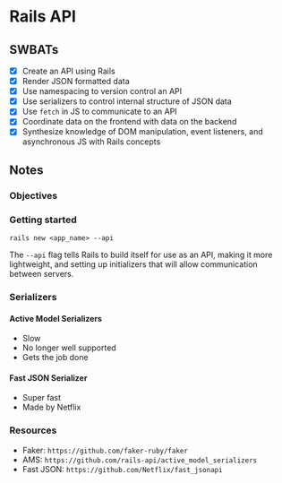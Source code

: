 Rails API
===========

## SWBATs
- [x] Create an API using Rails
- [x] Render JSON formatted data
- [x] Use namespacing to version control an API
- [x] Use serializers to control internal structure of JSON data
- [x] Use `fetch` in JS to communicate to an API
- [x] Coordinate data on the frontend with data on the backend
- [x] Synthesize knowledge of DOM manipulation, event listeners, and asynchronous JS with Rails concepts

## Notes


### Objectives

### Getting started

`rails new <app_name> --api`

The `--api` flag tells Rails to build itself for use as an API, making it more lightweight, and setting up initializers that will allow communication between servers.

### Serializers

#### Active Model Serializers
- Slow
- No longer well supported
- Gets the job done

#### Fast JSON Serializer
- Super fast
- Made by Netflix


### Resources
- Faker: `https://github.com/faker-ruby/faker`
- AMS: `https://github.com/rails-api/active_model_serializers`
- Fast JSON: `https://github.com/Netflix/fast_jsonapi`

